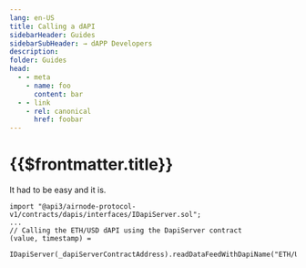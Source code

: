 ```yaml
---
lang: en-US
title: Calling a dAPI
sidebarHeader: Guides
sidebarSubHeader: → dAPP Developers
description:
folder: Guides
head:
  - - meta
    - name: foo
      content: bar
  - - link
    - rel: canonical
      href: foobar
---
```


<!--TitleSpan>{{$frontmatter.sidebarHeader}}</TitleSpan-->

# {{$frontmatter.title}}

It had to be easy and it is.

```solidity
import "@api3/airnode-protocol-v1/contracts/dapis/interfaces/IDapiServer.sol";
...
// Calling the ETH/USD dAPI using the DapiServer contract
(value, timestamp) =
  IDapiServer(_dapiServerContractAddress).readDataFeedWithDapiName("ETH/USD");
```
